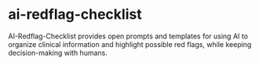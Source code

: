 # ai-redflag-checklist
AI-Redflag-Checklist provides open prompts and templates for using AI to organize clinical information and highlight possible red flags, while keeping decision-making with humans.

